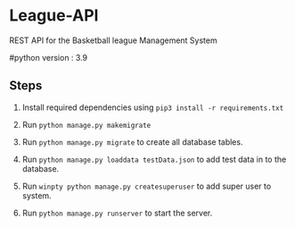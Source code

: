 # League-API
REST API for the Basketball league Management System

#python version : 3.9
## Steps

1) Install required dependencies using ```pip3 install -r requirements.txt```

2) Run ```python manage.py makemigrate``` 

3) Run ```python manage.py migrate``` to create all database tables.

4) Run ```python manage.py loaddata testData.json``` to add test data in to the database.

5) Run ```winpty python manage.py createsuperuser``` to add super user to system.

6) Run ```python manage.py runserver``` to start the server.



